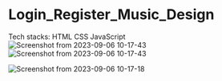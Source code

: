 # Login_Register_Music_Design

Tech stacks:
HTML
CSS
JavaScript
![Screenshot from 2023-09-06 10-17-43](https://github.com/Pradeep4802/Login_Register_Music_Design/assets/88763660/dcc62874-f6e2-4bd2-ad37-c5e675fbcfa0)
![Screenshot from 2023-09-06 10-17-43](https://github.com/Pradeep4802/Login_Register_Music_Design/assets/88763660/f4638b8c-9e1c-4476-9f21-f833c88d3a5c)

![Screenshot from 2023-09-06 10-17-18](https://github.com/Pradeep4802/Login_Register_Music_Design/assets/88763660/65e08ea6-aba4-4b65-ba2c-be1733fbf33b)
